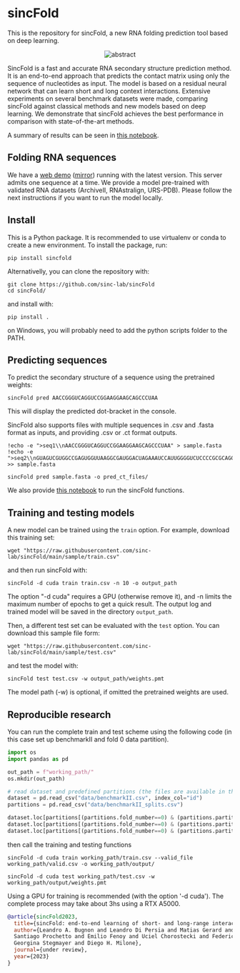 # **sincFold**

This is the repository for sincFold, a new RNA folding prediction tool based on deep learning.


<p align="center">
<img src="abstract.png" alt="abstract">
</p>


SincFold is a fast and accurate RNA secondary structure prediction method. It is an end-to-end approach that predicts the contact matrix using only the sequence of nucleotides as input. The model is based on a residual neural network that can learn short and long context interactions. Extensive experiments on several benchmark datasets were made, comparing sincFold against classical methods and new models based on deep learning. We demonstrate that sincFold achieves the best performance in comparison with state-of-the-art methods.

A summary of results can be seen in [this notebook](results/summary.ipynb).

## Folding RNA sequences

We have a [web demo](https://sinc.unl.edu.ar/web-demo/sincfold/) ([mirror](https://huggingface.co/spaces/lbugnon/sincFold)) running with the latest version. This server admits one sequence at a time. We provide a model pre-trained with validated RNA datasets (ArchiveII, RNAstralign, URS-PDB). Please follow the next instructions if you want to run the model locally.


## Install

This is a Python package. It is recommended to use virtualenv or conda to create a new environment. To install the package, run:

    pip install sincfold

Alternativelly, you can clone the repository with:

    git clone https://github.com/sinc-lab/sincFold
    cd sincFold/

and install with:

    pip install .

on Windows, you will probably need to add the python scripts folder to the PATH. 

## Predicting sequences

To predict the secondary structure of a sequence using the pretrained weights:
    
    sincFold pred AACCGGGUCAGGUCCGGAAGGAAGCAGCCCUAA

This will display the predicted dot-bracket in the console. 

SincFold also supports files with multiple sequences in .csv and .fasta format as inputs, and providing .csv or .ct format outputs.

    !echo -e ">seq1\\nAACCGGGUCAGGUCCGGAAGGAAGCAGCCCUAA" > sample.fasta
    !echo -e ">seq2\\nGUAGUCGUGGCCGAGUGGUUAAGGCGAUGGACUAGAAAUCCAUUGGGGUCUCCCCGCGCAGGUUCGAAUCCUGCCGACUACGCCA" >> sample.fasta

    sincFold pred sample.fasta -o pred_ct_files/

We also provide [this notebook](https://colab.research.google.com/github/sinc-lab/sincFold/blob/main/demo.ipynb) to run the sincFold functions.

## Training and testing models

A new model can be trained using the `train` option. For example, download this training set:

    wget "https://raw.githubusercontent.com/sinc-lab/sincFold/main/sample/train.csv"

and then run sincFold with: 
    
    sincFold -d cuda train train.csv -n 10 -o output_path

The option "-d cuda" requires a GPU (otherwise remove it), and -n limits the maximum number of epochs to get a quick result. The output log and trained model will be saved in the directory `output_path`. 

Then, a different test set can be evaluated with the `test` option. You can download this sample file form:    
 
    wget "https://raw.githubusercontent.com/sinc-lab/sincFold/main/sample/test.csv"

and test the model with:

    sincFold test test.csv -w output_path/weights.pmt

The model path (-w) is optional, if omitted the pretrained weights are used.


## Reproducible research

You can run the complete train and test scheme using the following code (in this case set up benchmarkII and fold 0 data partition). 

```python
import os 
import pandas as pd 

out_path = f"working_path/"
os.mkdir(out_path)

# read dataset and predefined partitions (the files are available in this repository)
dataset = pd.read_csv("data/benchmarkII.csv", index_col="id")
partitions = pd.read_csv("data/benchmarkII_splits.csv")

dataset.loc[partitions[(partitions.fold_number==0) & (partitions.partition=="train")].id].to_csv(out_path + "train.csv")
dataset.loc[partitions[(partitions.fold_number==0) & (partitions.partition=="valid")].id].to_csv(out_path + "valid.csv")
dataset.loc[partitions[(partitions.fold_number==0) & (partitions.partition=="test")].id].to_csv(out_path + "test.csv")
```

then call the training and testing functions

    sincFold -d cuda train working_path/train.csv --valid_file working_path/valid.csv -o working_path/output/

    sincFold -d cuda test working_path/test.csv -w working_path/output/weights.pmt

Using a GPU for training is recommended (with the option '-d cuda'). The complete process may take about 3hs using a RTX A5000.

```bibtex
@article{sincFold2023,
  title={sincFold: end-to-end learning of short- and long-range interactions for RNA folding},
  author={Leandro A. Bugnon and Leandro Di Persia and Matias Gerard and Jonathan Raad and 
  Santiago Prochetto and Emilio Fenoy and Uciel Chorostecki and Federico Ariel and 
  Georgina Stegmayer and Diego H. Milone},
  journal={under review},
  year={2023}
}
```

